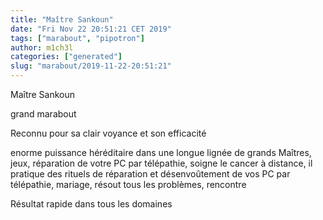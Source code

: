 ```yaml
---
title: "Maître Sankoun"
date: "Fri Nov 22 20:51:21 CET 2019"
tags: ["marabout", "pipotron"]
author: m1ch3l
categories: ["generated"]
slug: "marabout/2019-11-22-20:51:21"
---
```


Maître Sankoun

grand marabout

Reconnu pour sa clair voyance et son efficacité

enorme puissance héréditaire dans une longue lignée de grands Maîtres, jeux, réparation de votre PC par télépathie, soigne le cancer à distance, il pratique des rituels de réparation et désenvoûtement de vos PC par télépathie, mariage, résout tous les problèmes, rencontre

Résultat rapide dans tous les domaines
